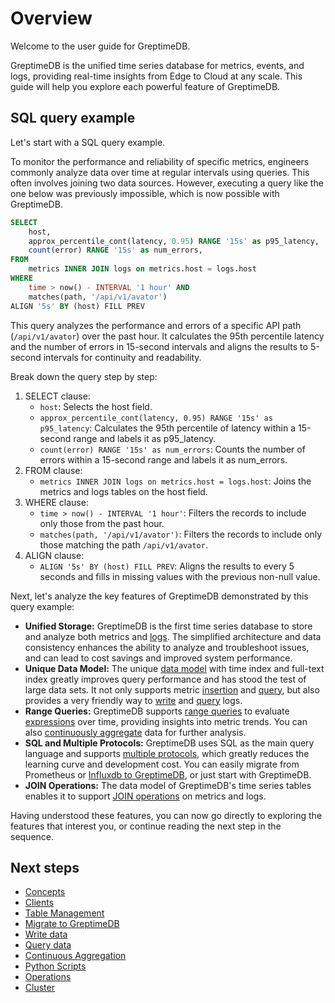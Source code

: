 # Overview

Welcome to the user guide for GreptimeDB.

GreptimeDB is the unified time series database for metrics, events, and logs,
providing real-time insights from Edge to Cloud at any scale.
This guide will help you explore each powerful feature of GreptimeDB.

## SQL query example

Let's start with a SQL query example.

To monitor the performance and reliability of specific metrics, 
engineers commonly analyze data over time at regular intervals using queries.
This often involves joining two data sources.
However, executing a query like the one below was previously impossible,
which is now possible with GreptimeDB.

```sql
SELECT
    host,
    approx_percentile_cont(latency, 0.95) RANGE '15s' as p95_latency,
    count(error) RANGE '15s' as num_errors,
FROM
    metrics INNER JOIN logs on metrics.host = logs.host
WHERE
    time > now() - INTERVAL '1 hour' AND
    matches(path, '/api/v1/avator')
ALIGN '5s' BY (host) FILL PREV
```

This query analyzes the performance and errors of a specific API path (`/api/v1/avator`) over the past hour.
It calculates the 95th percentile latency and the number of errors in 15-second intervals and aligns the results to 5-second intervals for continuity and readability.

Break down the query step by step:

1. SELECT clause: 
    - `host`: Selects the host field.
    - `approx_percentile_cont(latency, 0.95) RANGE '15s' as p95_latency`: Calculates the 95th percentile of latency within a 15-second range and labels it as p95_latency.
    - `count(error) RANGE '15s' as num_errors`: Counts the number of errors within a 15-second range and labels it as num_errors.
2. FROM clause: 
    - `metrics INNER JOIN logs on metrics.host = logs.host`: Joins the metrics and logs tables on the host field.
3. WHERE clause: 
    - `time > now() - INTERVAL '1 hour'`: Filters the records to include only those from the past hour.
    - `matches(path, '/api/v1/avator')`: Filters the records to include only those matching the path `/api/v1/avator`.
4. ALIGN clause:
    - `ALIGN '5s' BY (host) FILL PREV`: Aligns the results to every 5 seconds and fills in missing values with the previous non-null value.

Next, let's analyze the key features of GreptimeDB demonstrated by this query example:

- **Unified Storage:** GreptimeDB is the first time series database to store and analyze both metrics and [logs](/user-guide/logs/overview.md). The simplified architecture and data consistency enhances the ability to analyze and troubleshoot issues, and can lead to cost savings and improved system performance.
- **Unique Data Model:** The unique [data model](/user-guide/concepts/data-model.md) with time index and full-text index greatly improves query performance and has stood the test of large data sets. It not only supports metric [insertion](/user-guide/write-data/overview.md) and [query](/user-guide/query-data/overview.md), but also provides a very friendly way to [write](/user-guide/logs/write-logs.md) and [query](/user-guide/logs/query-logs.md) logs.
- **Range Queries:** GreptimeDB supports [range queries](/user-guide/query-data/sql#aggregate-data-by-time-window) to evaluate [expressions](/reference/sql/functions/overview.md) over time, providing insights into metric trends. You can also [continuously aggregate](/user-guide/continuous-aggregation/overview) data for further analysis.
- **SQL and Multiple Protocols:** GreptimeDB uses SQL as the main query language and supports [multiple protocols](/user-guide/clients/overview.md#protocols), which greatly reduces the learning curve and development cost. You can easily migrate from Prometheus or [Influxdb to GreptimeDB](/user-guide/migrate-to-greptimedb/migrate-from-influxdb), or just start with GreptimeDB.
- **JOIN Operations:** The data model of GreptimeDB's time series tables enables it to support [JOIN operations](/reference/sql/join.md) on metrics and logs.

Having understood these features, you can now go directly to exploring the features that interest you, or continue reading the next step in the sequence.

## Next steps

* [Concepts](./concepts/overview.md)
* [Clients](./clients/overview.md)
* [Table Management](./table-management.md)
* [Migrate to GreptimeDB](./migrate-to-greptimedb/migrate-from-influxdb.md)
* [Write data](./write-data/overview.md)
* [Query data](./query-data/overview.md)
* [Continuous Aggregation](./continuous-aggregation/overview.md)
* [Python Scripts](./python-scripts/overview.md)
* [Operations](./operations/overview.md)
* [Cluster](./cluster.md)
